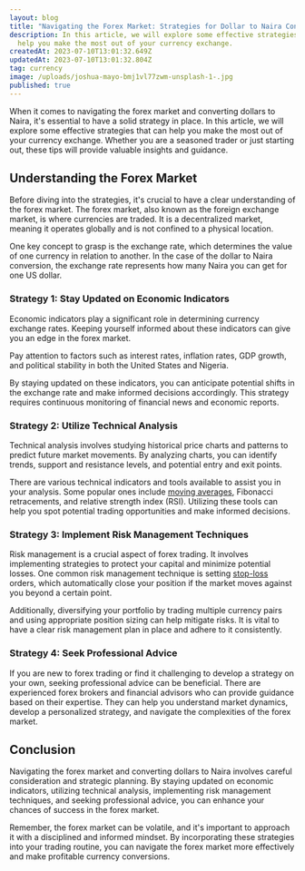 ```yaml
---
layout: blog
title: "Navigating the Forex Market: Strategies for Dollar to Naira Conversion"
description: In this article, we will explore some effective strategies that can
  help you make the most out of your currency exchange.
createdAt: 2023-07-10T13:01:32.649Z
updatedAt: 2023-07-10T13:01:32.804Z
tag: currency
image: /uploads/joshua-mayo-bmj1vl77zwm-unsplash-1-.jpg
published: true
---
```

When it comes to navigating the forex market and converting dollars to Naira, it's essential to have a solid strategy in place. In this article, we will explore some effective strategies that can help you make the most out of your currency exchange. Whether you are a seasoned trader or just starting out, these tips will provide valuable insights and guidance.

## Understanding the Forex Market

Before diving into the strategies, it's crucial to have a clear understanding of the forex market. The forex market, also known as the foreign exchange market, is where currencies are traded. It is a decentralized market, meaning it operates globally and is not confined to a physical location.

One key concept to grasp is the exchange rate, which determines the value of one currency in relation to another. In the case of the dollar to Naira conversion, the exchange rate represents how many Naira you can get for one US dollar.

### Strategy 1: Stay Updated on Economic Indicators

Economic indicators play a significant role in determining currency exchange rates. Keeping yourself informed about these indicators can give you an edge in the forex market. 

Pay attention to factors such as interest rates, inflation rates, GDP growth, and political stability in both the United States and Nigeria.

By staying updated on these indicators, you can anticipate potential shifts in the exchange rate and make informed decisions accordingly. This strategy requires continuous monitoring of financial news and economic reports.

### Strategy 2: Utilize Technical Analysis

Technical analysis involves studying historical price charts and patterns to predict future market movements. By analyzing charts, you can identify trends, support and resistance levels, and potential entry and exit points.

There are various technical indicators and tools available to assist you in your analysis. Some popular ones include [moving averages](https://www.babypips.com/learn/forex/silky-smooth-moving-averages), Fibonacci retracements, and relative strength index (RSI). Utilizing these tools can help you spot potential trading opportunities and make informed decisions.

### Strategy 3: Implement Risk Management Techniques

Risk management is a crucial aspect of forex trading. It involves implementing strategies to protect your capital and minimize potential losses. One common risk management technique is setting [stop-loss](https://www.babypips.com/forexpedia/stop-loss-order) orders, which automatically close your position if the market moves against you beyond a certain point.

Additionally, diversifying your portfolio by trading multiple currency pairs and using appropriate position sizing can help mitigate risks. It is vital to have a clear risk management plan in place and adhere to it consistently.

### Strategy 4: Seek Professional Advice

If you are new to forex trading or find it challenging to develop a strategy on your own, seeking professional advice can be beneficial. There are experienced forex brokers and financial advisors who can provide guidance based on their expertise. They can help you understand market dynamics, develop a personalized strategy, and navigate the complexities of the forex market.

## Conclusion

Navigating the forex market and converting dollars to Naira involves careful consideration and strategic planning. By staying updated on economic indicators, utilizing technical analysis, implementing risk management techniques, and seeking professional advice, you can enhance your chances of success in the forex market.

Remember, the forex market can be volatile, and it's important to approach it with a disciplined and informed mindset. By incorporating these strategies into your trading routine, you can navigate the forex market more effectively and make profitable currency conversions.